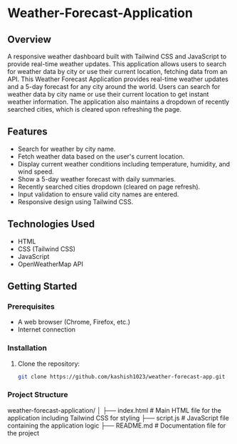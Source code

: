 # Weather-Forecast-Application

## Overview
A responsive weather dashboard built with Tailwind CSS and JavaScript to provide real-time weather updates. This application allows users to search for weather data by city or use their current location, fetching data from an API. 
This Weather Forecast Application provides real-time weather updates and a 5-day forecast for any city around the world. Users can search for weather data by city name or use their current location to get instant weather information. The application also maintains a dropdown of recently searched cities, which is cleared upon refreshing the page.

## Features
- Search for weather by city name.
- Fetch weather data based on the user's current location.
- Display current weather conditions including temperature, humidity, and wind speed.
- Show a 5-day weather forecast with daily summaries.
- Recently searched cities dropdown (cleared on page refresh).
- Input validation to ensure valid city names are entered.
- Responsive design using Tailwind CSS.

## Technologies Used
- HTML
- CSS (Tailwind CSS)
- JavaScript
- OpenWeatherMap API

## Getting Started

### Prerequisites
- A web browser (Chrome, Firefox, etc.)
- Internet connection

### Installation
1. Clone the repository:
   ```bash
   git clone https://github.com/kashish1023/weather-forecast-app.git

   
### Project Structure 
weather-forecast-application/
│
├── index.html                # Main HTML file for the application including Tailwind CSS for styling
├── script.js                 # JavaScript file containing the application logic
├── README.md                 # Documentation file for the project
